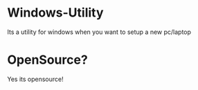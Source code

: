 # Windows-Utility
Its a utility for windows when you want to setup a new pc/laptop
# OpenSource?
Yes its opensource!

